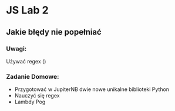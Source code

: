 # JS Lab 2

## Jakie błędy nie popełniać
### Uwagi:
Używać regex ()

### Zadanie Domowe:
- Przygotować w JupiterNB dwie nowe unikalne biblioteki Python
- Nauczyć się regex
- Lambdy Pog